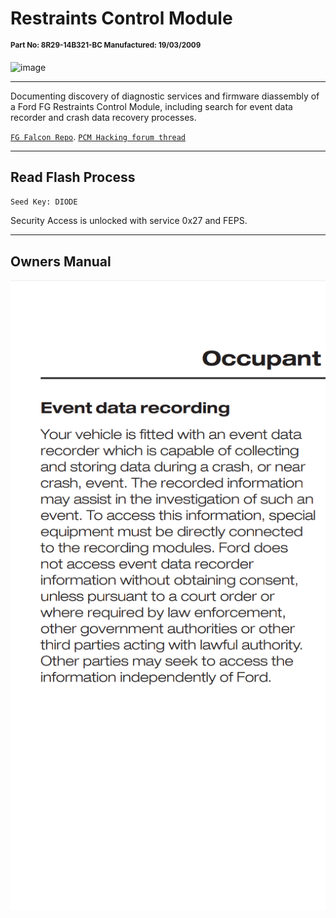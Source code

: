 # Restraints Control Module

<sup><b>
Part No: 8R29-14B321-BC
Manufactured: 19/03/2009
</b></sup>

![image](https://github.com/jakka351/RestraintsControlModule/assets/57064943/1d827b03-9315-4bc7-9a2a-b62f2df04c48)
***
Documenting discovery of diagnostic services and firmware diassembly of a Ford FG Restraints Control Module, including search for event data recorder and crash data recovery processes.


[`FG Falcon Repo`](https://github.com/jakka351/fg-falcon). 
[`PCM Hacking forum thread`](https://pcmhacking.net/forums/viewtopic.php?f=41&t=8425)

***
## Read Flash Process

`Seed Key: DIODE`

Security Access is unlocked with service 0x27 and FEPS. 

***
## Owners Manual
![image](https://raw.githubusercontent.com/jakka351/RCM/main/Data/Screenshot_20230727-121937.png)
